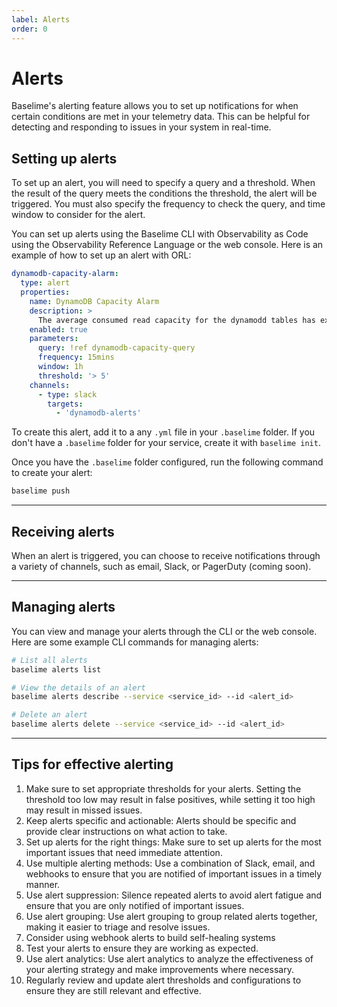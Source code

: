 ```yaml
---
label: Alerts
order: 0
---
```


# Alerts

Baselime's alerting feature allows you to set up notifications for when certain conditions are met in your telemetry data. This can be helpful for detecting and responding to issues in your system in real-time.

## Setting up alerts

To set up an alert, you will need to specify a query and a threshold. When the result of the query meets the conditions the threshold, the alert will be triggered. You must also specify the frequency to check the query, and time window to consider for the alert.

You can set up alerts using the Baselime CLI with Observability as Code using the Observability Reference Language or the web console. Here is an example of how to set up an alert with ORL:

``` yaml # :icon-code: .baselime/resources.yml
dynamodb-capacity-alarm:
  type: alert
  properties:
    name: DynamoDB Capacity Alarm
    description: >
      The average consumed read capacity for the dynamodd tables has exceeded 5 units over the past hour.
    enabled: true
    parameters:
      query: !ref dynamodb-capacity-query
      frequency: 15mins
      window: 1h
      threshold: '> 5'
    channels:
      - type: slack
        targets:
          - 'dynamodb-alerts'
```

To create this alert, add it to a any `.yml` file in your `.baselime` folder. If you don't have a `.baselime` folder for your service, create it with `baselime init`.

Once you have the `.baselime` folder configured, run the following command to create your alert:

```bash # :icon-terminal: terminal
baselime push
```

---

## Receiving alerts

When an alert is triggered, you can choose to receive notifications through a variety of channels, such as email, Slack, or PagerDuty (coming soon).

---

## Managing alerts

You can view and manage your alerts through the CLI or the web console. Here are some example CLI commands for managing alerts:

```bash # :icon-terminal: terminal
# List all alerts
baselime alerts list

# View the details of an alert
baselime alerts describe --service <service_id> --id <alert_id>

# Delete an alert
baselime alerts delete --service <service_id> --id <alert_id>
```

---

## Tips for effective alerting

1. Make sure to set appropriate thresholds for your alerts. Setting the threshold too low may result in false positives, while setting it too high may result in missed issues.
2. Keep alerts specific and actionable: Alerts should be specific and provide clear instructions on what action to take.
3. Set up alerts for the right things: Make sure to set up alerts for the most important issues that need immediate attention.
4. Use multiple alerting methods: Use a combination of Slack, email, and webhooks to ensure that you are notified of important issues in a timely manner.
5. Use alert suppression: Silence repeated alerts to avoid alert fatigue and ensure that you are only notified of important issues.
6. Use alert grouping: Use alert grouping to group related alerts together, making it easier to triage and resolve issues.
7. Consider using webhook alerts to build self-healing systems
8. Test your alerts to ensure they are working as expected.
9. Use alert analytics: Use alert analytics to analyze the effectiveness of your alerting strategy and make improvements where necessary.
10. Regularly review and update alert thresholds and configurations to ensure they are still relevant and effective.